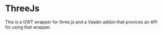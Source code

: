 ThreeJs
=======
This is a GWT wrapper for three.js and a Vaadin addon that provices
an API for using that wrapper.
